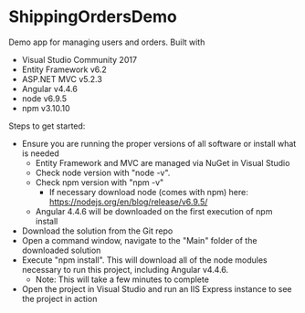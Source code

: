 # ShippingOrdersDemo

Demo app for managing users and orders. Built with

* Visual Studio Community 2017
* Entity Framework v6.2
* ASP.NET MVC v5.2.3
* Angular v4.4.6
* node v6.9.5
* npm v3.10.10


Steps to get started:
* Ensure you are running the proper versions of all software or install what is needed
  * Entity Framework and MVC are managed via NuGet in Visual Studio
  * Check node version with "node -v". 
  * Check npm version with "npm -v"
    * If necessary download node (comes with npm) here: https://nodejs.org/en/blog/release/v6.9.5/
  * Angular 4.4.6 will be downloaded on the first execution of npm install
* Download the solution from the Git repo
* Open a command window, navigate to the "Main" folder of the downloaded solution
* Execute "npm install". This will download all of the node modules necessary to run this project, including Angular v4.4.6.
  * Note: This will take a few minutes to complete
* Open the project in Visual Studio and run an IIS Express instance to see the project in action
